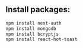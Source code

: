 

## Install packages:


```bash
npm install next-auth
npm install mongodb
npm install bcryptjs
npm install react-hot-toast
```

